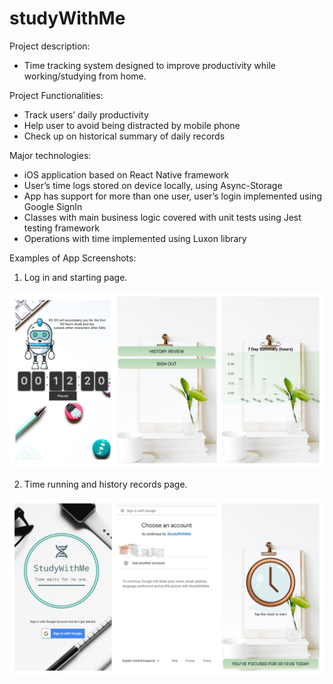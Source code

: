 # studyWithMe
Project description: 
* Time tracking system designed to improve productivity while working/studying from home. 

Project Functionalities: 
* Track users’ daily productivity 
* Help user to avoid being distracted by mobile phone
* Check up on historical summary of daily records

Major technologies: 
* iOS application based on React Native framework
* User’s time logs stored on device locally, using Async-Storage 
* App has support for more than one user, user’s login implemented using Google SignIn 
* Classes with main business logic covered with unit tests using Jest testing framework 
* Operations with time implemented using Luxon library

Examples of App Screenshots:
1. Log in and starting page.
<img src="/images/studyWithMe2.JPG" alt="drawing" width="900"/>


2. Time running and history records page.
<img src="/images/studyWithMe3.JPG" alt="drawing" width="900"/>



